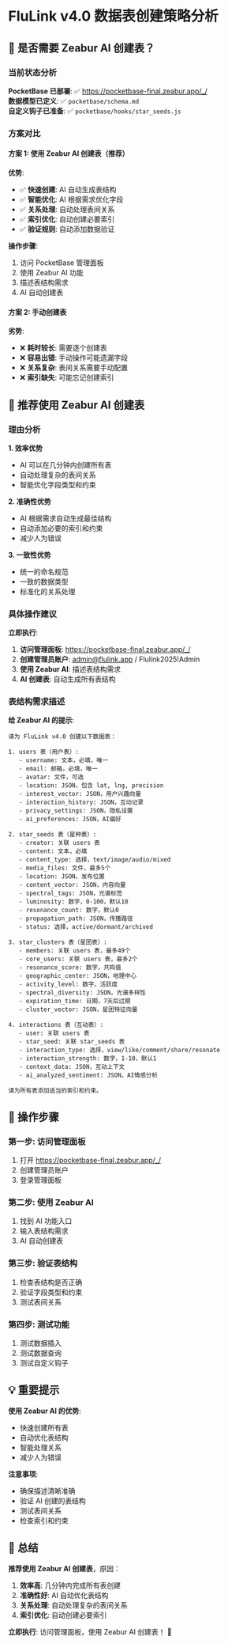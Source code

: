 # FluLink v4.0 数据表创建策略分析

## 🤔 是否需要 Zeabur AI 创建表？

### 当前状态分析

**PocketBase 已部署**: ✅ https://pocketbase-final.zeabur.app/_/  
**数据模型已定义**: ✅ `pocketbase/schema.md`  
**自定义钩子已准备**: ✅ `pocketbase/hooks/star_seeds.js`

### 方案对比

#### 方案 1: 使用 Zeabur AI 创建表（推荐）
**优势**:
- ✅ **快速创建**: AI 自动生成表结构
- ✅ **智能优化**: AI 根据需求优化字段
- ✅ **关系处理**: 自动处理表间关系
- ✅ **索引优化**: 自动创建必要索引
- ✅ **验证规则**: 自动添加数据验证

**操作步骤**:
1. 访问 PocketBase 管理面板
2. 使用 Zeabur AI 功能
3. 描述表结构需求
4. AI 自动创建表

#### 方案 2: 手动创建表
**劣势**:
- ❌ **耗时较长**: 需要逐个创建表
- ❌ **容易出错**: 手动操作可能遗漏字段
- ❌ **关系复杂**: 表间关系需要手动配置
- ❌ **索引缺失**: 可能忘记创建索引

## 🎯 推荐使用 Zeabur AI 创建表

### 理由分析

**1. 效率优势**
- AI 可以在几分钟内创建所有表
- 自动处理复杂的表间关系
- 智能优化字段类型和约束

**2. 准确性优势**
- AI 根据需求自动生成最佳结构
- 自动添加必要的索引和约束
- 减少人为错误

**3. 一致性优势**
- 统一的命名规范
- 一致的数据类型
- 标准化的关系处理

### 具体操作建议

**立即执行**:
1. **访问管理面板**: https://pocketbase-final.zeabur.app/_/
2. **创建管理员账户**: admin@flulink.app / Flulink2025!Admin
3. **使用 Zeabur AI**: 描述表结构需求
4. **AI 创建表**: 自动生成所有表结构

### 表结构需求描述

**给 Zeabur AI 的提示**:
```
请为 FluLink v4.0 创建以下数据表：

1. users 表（用户表）:
   - username: 文本，必填，唯一
   - email: 邮箱，必填，唯一
   - avatar: 文件，可选
   - location: JSON，包含 lat, lng, precision
   - interest_vector: JSON，用户兴趣向量
   - interaction_history: JSON，互动记录
   - privacy_settings: JSON，隐私设置
   - ai_preferences: JSON，AI偏好

2. star_seeds 表（星种表）:
   - creator: 关联 users 表
   - content: 文本，必填
   - content_type: 选择，text/image/audio/mixed
   - media_files: 文件，最多5个
   - location: JSON，发布位置
   - content_vector: JSON，内容向量
   - spectral_tags: JSON，光谱标签
   - luminosity: 数字，0-100，默认10
   - resonance_count: 数字，默认0
   - propagation_path: JSON，传播路径
   - status: 选择，active/dormant/archived

3. star_clusters 表（星团表）:
   - members: 关联 users 表，最多49个
   - core_users: 关联 users 表，最多2个
   - resonance_score: 数字，共鸣值
   - geographic_center: JSON，地理中心
   - activity_level: 数字，活跃度
   - spectral_diversity: JSON，光谱多样性
   - expiration_time: 日期，7天后过期
   - cluster_vector: JSON，星团特征向量

4. interactions 表（互动表）:
   - user: 关联 users 表
   - star_seed: 关联 star_seeds 表
   - interaction_type: 选择，view/like/comment/share/resonate
   - interaction_strength: 数字，1-10，默认1
   - context_data: JSON，互动上下文
   - ai_analyzed_sentiment: JSON，AI情感分析

请为所有表添加适当的索引和约束。
```

## 🚀 操作步骤

### 第一步: 访问管理面板
1. 打开 https://pocketbase-final.zeabur.app/_/
2. 创建管理员账户
3. 登录管理面板

### 第二步: 使用 Zeabur AI
1. 找到 AI 功能入口
2. 输入表结构需求
3. AI 自动创建表

### 第三步: 验证表结构
1. 检查表结构是否正确
2. 验证字段类型和约束
3. 测试表间关系

### 第四步: 测试功能
1. 测试数据插入
2. 测试数据查询
3. 测试自定义钩子

## 💡 重要提示

**使用 Zeabur AI 的优势**:
- 快速创建所有表
- 自动优化表结构
- 智能处理关系
- 减少人为错误

**注意事项**:
- 确保描述清晰准确
- 验证 AI 创建的表结构
- 测试表间关系
- 检查索引和约束

## 🎉 总结

**推荐使用 Zeabur AI 创建表**，原因：

1. **效率高**: 几分钟内完成所有表创建
2. **准确性好**: AI 自动优化表结构
3. **关系处理**: 自动处理复杂的表间关系
4. **索引优化**: 自动创建必要索引

**立即执行**: 访问管理面板，使用 Zeabur AI 创建表！ 🚀

